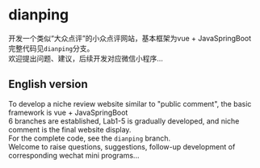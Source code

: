 # dianping
开发一个类似“大众点评”的小众点评网站，基本框架为vue + JavaSpringBoot
<br>
完整代码见`dianping`分支。
<br>
欢迎提出问题、建议，后续开发对应微信小程序...
<br>

## English version
To develop a niche review website similar to "public comment", the basic framework is vue + JavaSpringBoot 
<br>
6 branches are established, Lab1-5 is gradually developed, and niche comment is the final website display.<br>
For the complete code, see the `dianping` branch.
<br> 
Welcome to raise questions, suggestions, follow-up development of corresponding wechat mini programs...
